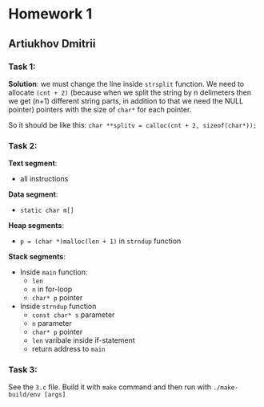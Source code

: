 # Homework 1

## Artiukhov Dmitrii

### Task 1:

**Solution**: we must change the line inside `strsplit` function.
We need to allocate `(cnt + 2)` (because when we split the string by n delimeters then we get (n+1) different string parts, in addition to that we need the NULL pointer) pointers with the size of `char*` for each pointer.

So it should be like this: `char **splitv = calloc(cnt + 2, sizeof(char*));`

### Task 2:

**Text segment**:
- all instructions

**Data segment**:
- `static char m[]`

**Heap segments**:
- `p = (char *)malloc(len + 1)` in `strndup` function

**Stack segments**:
- Inside `main` function:
    - `len`
    - `n` in for-loop
    - `char* p` pointer
- Inside `strndup` function
    - `const char* s` parameter
    - `n` parameter
    - `char* p` pointer
    - `len` varibale inside if-statement
    - return address to `main`


### Task 3:

See the `3.c` file. Build it with `make` command and then run with `./make-build/env [args]`